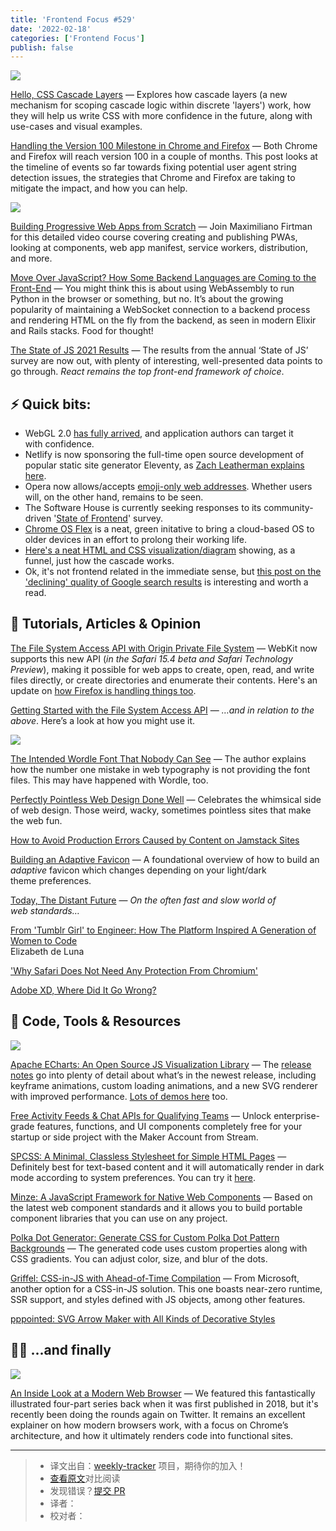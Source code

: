 ```yaml
---
title: 'Frontend Focus #529'
date: '2022-02-18'
categories: ['Frontend Focus']
publish: false
---
```


[![](https://res.cloudinary.com/cpress/image/upload/w_1280,e_sharpen:60/v1645020243/unfzehb2fhjd1hvjtfmf.png)](https://frontendfoc.us/link/119820/web)

<!--以上是预览信息，图片一张或限制百字左右，前者优先，全文请使用二级及以下标题-->
<!-- more -->

[Hello, CSS Cascade Layers](https://frontendfoc.us/link/119820/web "ishadeed.com") — Explores how cascade layers (a new mechanism for scoping cascade logic within discrete 'layers') work, how they will help us write CSS with more confidence in the future, along with use-cases and visual examples.

[Handling the Version 100 Milestone in Chrome and Firefox](https://frontendfoc.us/link/119821/web "hacks.mozilla.org") — Both Chrome and Firefox will reach version 100 in a couple of months. This post looks at the timeline of events so far towards fixing potential user agent string detection issues, the strategies that Chrome and Firefox are taking to mitigate the impact, and how you can help.

[![](https://copm.s3.amazonaws.com/e37163a3.png)](https://frontendfoc.us/link/119822/web)

[Building Progressive Web Apps from Scratch](https://frontendfoc.us/link/119822/web "frontendmasters.com") — Join Maximiliano Firtman for this detailed video course covering creating and publishing PWAs, looking at components, web app manifest, service workers, distribution, and more.

[Move Over JavaScript? How Some Backend Languages are Coming to the Front-End](https://frontendfoc.us/link/119823/web "github.com") — You might think this is about using WebAssembly to run Python in the browser or something, but no. It’s about the growing popularity of maintaining a WebSocket connection to a backend process and rendering HTML on the fly from the backend, as seen in modern Elixir and Rails stacks. Food for thought!

[The State of JS 2021 Results](https://frontendfoc.us/link/119824/web "2021.stateofjs.com") — The results from the annual ‘State of JS’ survey are now out, with plenty of interesting, well-presented data points to go through. _React remains the top front-end framework of choice_.

## **⚡️ Quick bits:**

*   WebGL 2.0 [has fully arrived](https://frontendfoc.us/link/119825/web), and application authors can target it with confidence.
*   Netlify is now sponsoring the full-time open source development of popular static site generator Eleventy, as [Zach Leatherman explains here](https://frontendfoc.us/link/119826/web).
*   Opera now allows/accepts [emoji-only web addresses](https://frontendfoc.us/link/119827/web). Whether users will, on the other hand, remains to be seen.
*   The Software House is currently seeking responses to its community-driven '[State of Frontend](https://frontendfoc.us/link/119828/web)' survey.
*   [Chrome OS Flex](https://frontendfoc.us/link/119829/web) is a neat, green initative to bring a cloud-based OS to older devices in an effort to prolong their working life.
*   [Here's a neat HTML and CSS visualization/diagram](https://frontendfoc.us/link/119830/web) showing, as a funnel, just how the cascade works.
*   Ok, it's not frontend related in the immediate sense, but [this post on the 'declining' quality of Google search results](https://frontendfoc.us/link/119831/web) is interesting and worth a read.

## 📙 **Tutorials, Articles & Opinion**

[The File System Access API with Origin Private File System](https://frontendfoc.us/link/119832/web "webkit.org") — WebKit now supports this new API (_in the Safari 15.4 beta and Safari Technology Preview_), making it possible for web apps to create, open, read, and write files directly, or create directories and enumerate their contents. Here's an update on [how Firefox is handling things too](https://frontendfoc.us/link/119833/web).

[Getting Started with the File System Access API](https://frontendfoc.us/link/119834/web "css-tricks.com") — _…and in relation to the above_. Here’s a look at how you might use it.

[![](https://res.cloudinary.com/cpress/image/upload/w_1280,e_sharpen:60/v1645011025/qzsatwebrmr0nlvyssvg.png)](https://frontendfoc.us/link/119836/web)

[The Intended Wordle Font That Nobody Can See](https://frontendfoc.us/link/119836/web "pimpmytype.com") — The author explains how the number one mistake in web typography is not providing the font files. This may have happened with Wordle, too.

[Perfectly Pointless Web Design Done Well](https://frontendfoc.us/link/119837/web "www.smashingmagazine.com") — Celebrates the whimsical side of web design. Those weird, wacky, sometimes pointless sites that make the web fun.

[How to Avoid Production Errors Caused by Content on Jamstack Sites](https://frontendfoc.us/link/119840/web "kontent.ai")

[Building an Adaptive Favicon](https://frontendfoc.us/link/119838/web "web.dev") — A foundational overview of how to build an _adaptive_ favicon which changes depending on your light/dark theme preferences.

[Today, The Distant Future](https://frontendfoc.us/link/119839/web "adactio.com") — _On the often fast and slow world of web standards…_

[From 'Tumblr Girl' to Engineer: How The Platform Inspired A Generation of Women to Code](https://frontendfoc.us/link/119841/web)  
Elizabeth de Luna

['Why Safari Does Not Need Any Protection From Chromium'](https://frontendfoc.us/link/119842/web)  

[Adobe XD, Where Did It Go Wrong?](https://frontendfoc.us/link/119843/web)  

## 🔧 **Code, Tools & Resources**

[![](https://res.cloudinary.com/cpress/image/upload/w_1280,e_sharpen:60/molnign58vhxczqaa4pt.jpg)](https://frontendfoc.us/link/119846/web)

[Apache ECharts: An Open Source JS Visualization Library](https://frontendfoc.us/link/119846/web "echarts.apache.org") — The [release notes](https://frontendfoc.us/link/119847/web) go into plenty of detail about what’s in the newest release, including keyframe animations, custom loading animations, and a new SVG renderer with improved performance. [Lots of demos here](https://frontendfoc.us/link/119848/web) too.

[Free Activity Feeds & Chat APIs for Qualifying Teams](https://frontendfoc.us/link/119835/web "getstream.io") — Unlock enterprise-grade features, functions, and UI components completely free for your startup or side project with the Maker Account from Stream.

[SPCSS: A Minimal, Classless Stylesheet for Simple HTML Pages](https://frontendfoc.us/link/119849/web "github.com") — Definitely best for text-based content and it will automatically render in dark mode according to system preferences. You can try it [here](https://frontendfoc.us/link/119850/web).

[Minze: A JavaScript Framework for Native Web Components](https://frontendfoc.us/link/119851/web "minze.dev") — Based on the latest web component standards and it allows you to build portable component libraries that you can use on any project.

[Polka Dot Generator: Generate CSS for Custom Polka Dot Pattern Backgrounds](https://frontendfoc.us/link/119852/web "screenspan.net") — The generated code uses custom properties along with CSS gradients. You can adjust color, size, and blur of the dots.

[Griffel: CSS-in-JS with Ahead-of-Time Compilation](https://frontendfoc.us/link/119853/web "github.com") — From Microsoft, another option for a CSS-in-JS solution. This one boasts near-zero runtime, SSR support, and styles defined with JS objects, among other features.

[pppointed: SVG Arrow Maker with All Kinds of Decorative Styles](https://frontendfoc.us/link/119854/web "fffuel.co")

## 🧑‍💻 **...and finally**

[![](https://res.cloudinary.com/cpress/image/upload/w_1280,e_sharpen:60/v1645018806/bi2lxq7d53zj5pdq7qt8.jpg)](https://frontendfoc.us/link/119855/web)

[An Inside Look at a Modern Web Browser](https://frontendfoc.us/link/119855/web "developers.google.com") — We featured this fantastically illustrated four-part series back when it was first published in 2018, but it's recently been doing the rounds again on Twitter. It remains an excellent explainer on how modern browsers work, with a focus on Chrome’s architecture, and how it ultimately renders code into functional sites.

---
> * 译文出自：[weekly-tracker](https://github.com/FEDarling/weekly-tracker) 项目，期待你的加入！
> * [查看原文](https://frontendfoc.us/issues/529)对比阅读
> * 发现错误？[提交 PR](https://github.com/FEDarling/weekly-tracker/blob/main/weeklys/frontend_focus/529)
> * 译者：
> * 校对者：
